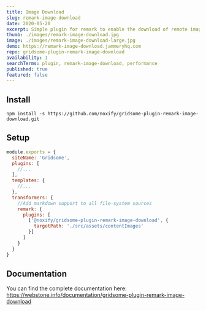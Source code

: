 ```yaml
---
title: Image Download
slug: remark-image-download
date: 2020-05-20
excerpt: Simple plugin for remark to enable the download of remote images.
thumb: ./images/remark-image-download.jpg
image: ./images/remark-image-download-large.jpg
demo: https://remark-image-download.jammeryhq.com
repo: gridsome-plugin-remark-image-download
availability: 1
searchTerms: plugin, remark-image-download, performance
published: true
featured: false
---
```

## Install

```
npm install -s https://github.com/noxify/gridsome-plugin-remark-image-download.git

```

## Setup

```js
module.exports = {
  siteName: 'Gridsome',
  plugins: [
    //...
  ],
  templates: {
    //...
  },
  transformers: {
    //Add markdown support to all file-system sources
    remark: {
      plugins: [
        ['@noxify/gridsome-plugin-remark-image-download', {
          targetPath: './src/assets/contentImages'
        }]
      ]
    }
  }
}

```

## Documentation

You can find the complete documentation here: https://webstone.info/documentation/gridsome-plugin-remark-image-download
